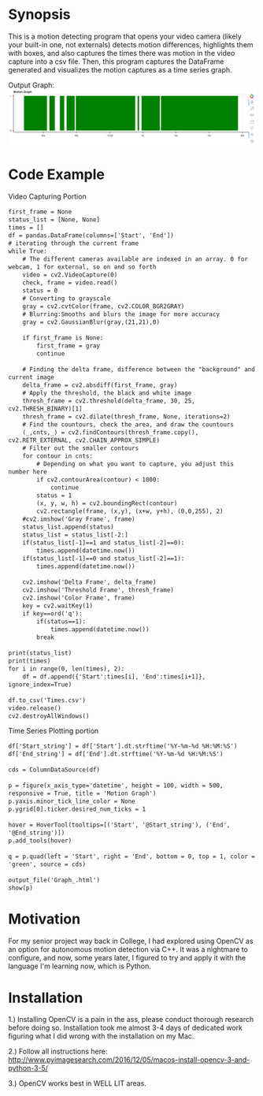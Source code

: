 # Synopsis

This is a motion detecting program that opens your video camera (likely your built-in one, not externals) detects motion differences, highlights them with boxes, and also captures the times there was motion in the video capture into a csv file. Then, this program captures the DataFrame generated and visualizes the motion captures as a time series graph.

Output Graph:
![alt text](https://github.com/ctrios67/Python/blob/master/OpenCV_App/sample.png "Visual Example")

# Code Example

Video Capturing Portion

```
first_frame = None
status_list = [None, None]
times = []
df = pandas.DataFrame(columns=['Start', 'End'])
# iterating through the current frame
while True:
    # The different cameras available are indexed in an array. 0 for webcam, 1 for external, so on and so forth
    video = cv2.VideoCapture(0)
    check, frame = video.read()
    status = 0
    # Converting to grayscale
    gray = cv2.cvtColor(frame, cv2.COLOR_BGR2GRAY)
    # Blurring:Smooths and blurs the image for more accuracy
    gray = cv2.GaussianBlur(gray,(21,21),0)

    if first_frame is None:
        first_frame = gray
        continue

    # Finding the delta frame, difference between the "background" and current image
    delta_frame = cv2.absdiff(first_frame, gray)
    # Apply the threshold, the black and white image
    thresh_frame = cv2.threshold(delta_frame, 30, 25, cv2.THRESH_BINARY)[1]
    thresh_frame = cv2.dilate(thresh_frame, None, iterations=2)
    # Find the countours, check the area, and draw the countours
    (_,cnts,_) = cv2.findContours(thresh_frame.copy(), cv2.RETR_EXTERNAL, cv2.CHAIN_APPROX_SIMPLE)
    # Filter out the smaller contours
    for contour in cnts:
        # Depending on what you want to capture, you adjust this number here
        if cv2.contourArea(contour) < 1000:
            continue
        status = 1
        (x, y, w, h) = cv2.boundingRect(contour)
        cv2.rectangle(frame, (x,y), (x+w, y+h), (0,0,255), 2)
    #cv2.imshow('Gray Frame', frame)
    status_list.append(status)
    status_list = status_list[-2:]
    if(status_list[-1]==1 and status_list[-2]==0):
        times.append(datetime.now())
    if(status_list[-1]==0 and status_list[-2]==1):
        times.append(datetime.now())

    cv2.imshow('Delta Frame', delta_frame)
    cv2.imshow('Threshold Frame', thresh_frame)
    cv2.imshow('Color Frame', frame)
    key = cv2.waitKey(1)
    if key==ord('q'):
        if(status==1):
            times.append(datetime.now())
        break

print(status_list)
print(times)
for i in range(0, len(times), 2):
    df = df.append({'Start':times[i], 'End':times[i+1]}, ignore_index=True)

df.to_csv('Times.csv')
video.release()
cv2.destroyAllWindows()
```

Time Series Plotting portion

```
df['Start_string'] = df['Start'].dt.strftime('%Y-%m-%d %H:%M:%S')
df['End_string'] = df['End'].dt.strftime('%Y-%m-%d %H:%M:%S')

cds = ColumnDataSource(df)

p = figure(x_axis_type='datetime', height = 100, width = 500, responsive = True, title = 'Motion Graph')
p.yaxis.minor_tick_line_color = None
p.ygrid[0].ticker.desired_num_ticks = 1

hover = HoverTool(tooltips=[('Start', '@Start_string'), ('End', '@End_string')])
p.add_tools(hover)

q = p.quad(left = 'Start', right = 'End', bottom = 0, top = 1, color = 'green', source = cds)

output_file('Graph_.html')
show(p)
```
# Motivation

For my senior project way back in College, I had explored using OpenCV as an option for autonomous motion detection via C++. It was a nightmare to configure, and now, some years later, I figured to try and apply it with the language I'm learning now, which is Python.

# Installation

1.) Installing OpenCV is a pain in the ass, please conduct thorough research before doing so. Installation took me almost 3-4 days of dedicated work figuring what I did wrong with the installation on my Mac.

2.) Follow all instructions here: http://www.pyimagesearch.com/2016/12/05/macos-install-opencv-3-and-python-3-5/

3.) OpenCV works best in WELL LIT areas.
